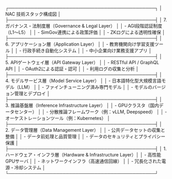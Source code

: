 ┌──────────────────────────────────────────────┐
│                    NAC 技術スタック構成図                     │
├──────────────────────────────────────────────┤
│ 7. ガバナンス・法制度層（Governance & Legal Layer）           │
│    - AGI段階認証制度（L1〜L5）                                 │
│    - SimGov連携による政策評価                                 │
│    - ZKログによる透明性確保                                   │
├──────────────────────────────────────────────┤
│ 6. アプリケーション層（Application Layer）                   │
│    - 教育機関向け学習支援ツール                               │
│    - 行政手続き自動化システム                                 │
│    - 中小企業向け業務支援アプリ                               │
├──────────────────────────────────────────────┤
│ 5. APIゲートウェイ層（API Gateway Layer）                    │
│    - RESTful API / GraphQL API                                │
│    - OAuth2による認証・認可                                   │
│    - 利用ログの収集と分析                                     │
├──────────────────────────────────────────────┤
│ 4. モデルサービス層（Model Service Layer）                   │
│    - 日本語特化型大規模言語モデル（LLM）                      │
│    - ファインチューニング済み専門モデル                       │
│    - モデルのバージョン管理とデプロイ                         │
├──────────────────────────────────────────────┤
│ 3. 推論基盤層（Inference Infrastructure Layer）              │
│    - GPUクラスタ（国内データセンター）                        │
│    - 分散推論フレームワーク（例：vLLM, Deepspeed）            │
│    - オーケストレーションツール（例：Kubernetes）             │
├──────────────────────────────────────────────┤
│ 2. データ管理層（Data Management Layer）                     │
│    - 公共データセットの収集と整備                             │
│    - データ前処理と品質管理                                   │
│    - データのセキュリティとプライバシー保護                   │
├──────────────────────────────────────────────┤
│ 1. ハードウェア・インフラ層（Hardware & Infrastructure Layer）│
│    - 高性能GPUサーバ                                           │
│    - ネットワークインフラ（高速通信回線）                     │
│    - 冗長化された電源・冷却システム                           │
└──────────────────────────────────────────────┘
```
